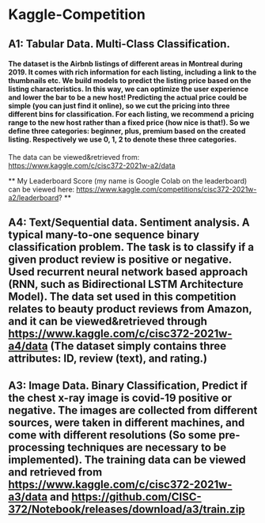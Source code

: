 # Kaggle-Competition
## A1: Tabular Data. Multi-Class Classification. 
#### The dataset is the Airbnb listings of different areas in Montreal during 2019. It comes with rich information for each listing, including a link to the thumbnails etc. We build models to predict the listing price based on the listing characteristics. In this way, we can optimize the user experience and lower the bar to be a new host! Predicting the actual price could be simple (you can just find it online), so we cut the pricing into three different bins for classification. For each listing, we recommend a pricing range to the new host rather than a fixed price (how nice is that!). So we define three categories: beginner, plus, premium based on the created listing. Respectively we use 0, 1, 2 to denote these three categories. 
The data can be viewed&retrieved from: https://www.kaggle.com/c/cisc372-2021w-a2/data

** My Leaderboard Score (my name is Google Colab on the leaderboard) can be viewed here: https://www.kaggle.com/competitions/cisc372-2021w-a2/leaderboard? **

## A4: Text/Sequential data. Sentiment analysis. A typical many-to-one sequence binary classification problem. The task is to classify if a given product review is positive or negative. Used recurrent neural network based approach (RNN, such as Bidirectional LSTM Architecture Model). The data set used in this competition relates to beauty product reviews from Amazon, and it can be viewed&retrieved through https://www.kaggle.com/c/cisc372-2021w-a4/data (The dataset simply contains three attributes: ID, review (text), and rating.) 

## A3: Image Data. Binary Classification, Predict if the chest x-ray image is covid-19 positive or negative. The images are collected from different sources, were taken in different machines, and come with different resolutions (So some pre-processing techniques are necessary to be implemented). The training data can be viewed and retrieved from https://www.kaggle.com/c/cisc372-2021w-a3/data and https://github.com/CISC-372/Notebook/releases/download/a3/train.zip  

